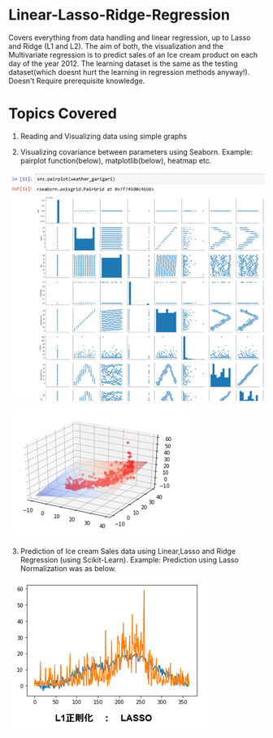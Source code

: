# Linear-Lasso-Ridge-Regression
Covers everything from data handling and linear regression, up to Lasso and Ridge (L1 and L2). The aim of both, the visualization and the Multivariate regression is to predict sales of an Ice cream product on each day of the year 2012. The learning dataset is the same as the testing dataset(which doesnt hurt the learning in regression methods anyway!). Doesn't Require prerequisite knowledge. 

# Topics Covered

1. Reading and Visualizing data using simple graphs

2. Visualizing covariance between parameters using Seaborn. Example: pairplot function(below), matplotlib(below), heatmap etc.

![alt text](https://raw.githubusercontent.com/parthnan/Linear-Lasso-Ridge-Regression/master/pairplot.png)

![alt text](https://raw.githubusercontent.com/parthnan/Linear-Lasso-Ridge-Regression/master/matplotlib.png)

3. Prediction of Ice cream Sales data using Linear,Lasso and Ridge Regression (using Scikit-Learn). Example: Prediction using Lasso Normalization was as below.

![alt text](https://raw.githubusercontent.com/parthnan/Linear-Lasso-Ridge-Regression/master/lassoprediction.png)
